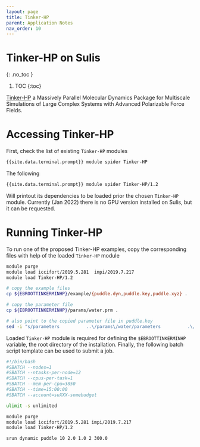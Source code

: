 ```yaml
---
layout: page
title: Tinker-HP
parent: Application Notes
nav_order: 10
---
```


# Tinker-HP on Sulis
{: .no_toc }

1. TOC
{:toc}

[Tinker-HP](https://tinker-hp.org) a Massively Parallel Molecular Dynamics Package for Multiscale Simulations of Large Complex Systems
with Advanced Polarizable Force Fields.

# Accessing Tinker-HP

First, check the list of existing `Tinker-HP` modules

```bash
{{site.data.terminal.prompt}} module spider Tinker-HP
```

The following

```bash
{{site.data.terminal.prompt}} module spider Tinker-HP/1.2
```

Will printout its dependencies to be loaded prior the chosen `Tinker-HP` module. Currently (Jan 2022) there is no GPU version installed on Sulis, but it can be requested.  


# Running Tinker-HP
To run one of the proposed Tinker-HP examples, copy the corresponding files with help of the loaded `Tinker-HP` module

```bash
module purge
module load iccifort/2019.5.281  impi/2019.7.217
module load Tinker-HP/1.2

# copy the example files
cp ${EBROOTTINKERMINHP}/example/{puddle.dyn,puddle.key,puddle.xyz} .

# copy the parameter file
cp ${EBROOTTINKERMINHP}/params/water.prm .

# also point to the copied parameter file in puddle.key
sed -i "s/parameters          ..\/params\/water/parameters          .\/water/"  puddle.key
```

Loaded `Tinker-HP` module is required for defining the `$EBROOTTINKERMINHP` variable, the root directory of the installation. Finally, the following batch script template can be used to submit a job.

```bash
#!/bin/bash
#SBATCH --nodes=1
#SBATCH --ntasks-per-node=12
#SBATCH --cpus-per-task=1
#SBATCH --mem-per-cpu=3850
#SBATCH --time=15:00:00
#SBATCH --account=suXXX-somebudget

ulimit -s unlimited

module purge
module load iccifort/2019.5.281 impi/2019.7.217
module load Tinker-HP/1.2

srun dynamic puddle 10 2.0 1.0 2 300.0
```
